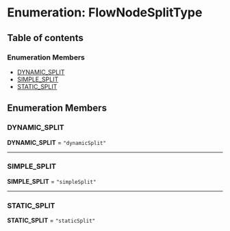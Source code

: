 # Enumeration: FlowNodeSplitType

## Table of contents

### Enumeration Members

* [DYNAMIC\_SPLIT](/auto-docs/free-layout-editor/enums/FlowNodeSplitType.md#dynamic_split)
* [SIMPLE\_SPLIT](/auto-docs/free-layout-editor/enums/FlowNodeSplitType.md#simple_split)
* [STATIC\_SPLIT](/auto-docs/free-layout-editor/enums/FlowNodeSplitType.md#static_split)

## Enumeration Members

### DYNAMIC\_SPLIT

**DYNAMIC\_SPLIT** = `"dynamicSplit"`

***

### SIMPLE\_SPLIT

**SIMPLE\_SPLIT** = `"simpleSplit"`

***

### STATIC\_SPLIT

**STATIC\_SPLIT** = `"staticSplit"`
